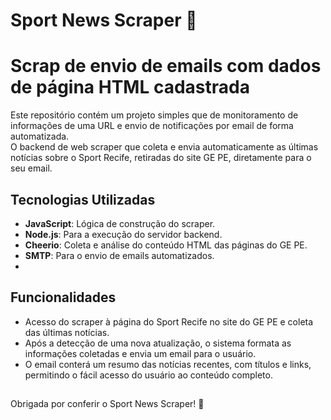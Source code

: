 # Sport News Scraper :email:
# Scrap de envio de emails com dados de página HTML cadastrada

Este repositório contém um projeto simples que de monitoramento de informações de uma URL e envio de notificações por email de forma automatizada.<br>
O backend de web scraper que coleta e envia automaticamente as últimas notícias sobre o Sport Recife, retiradas do site GE PE, diretamente para o seu email.


## Tecnologias Utilizadas
- **JavaScript**: Lógica de construção do scraper.
- **Node.js**: Para a execução do servidor backend.
- **Cheerio**: Coleta e análise do conteúdo HTML das páginas do GE PE.
- **SMTP**: Para o envio de emails automatizados.
- 
## Funcionalidades

- Acesso do scraper à página do Sport Recife no site do GE PE e coleta das últimas notícias.
- Após a detecção de uma nova atualização, o sistema formata as informações coletadas e envia um email para o usuário.
- O email conterá um resumo das notícias recentes, com títulos e links, permitindo o fácil acesso do usuário ao conteúdo completo.

##
Obrigada por conferir o Sport News Scraper! 🎉

